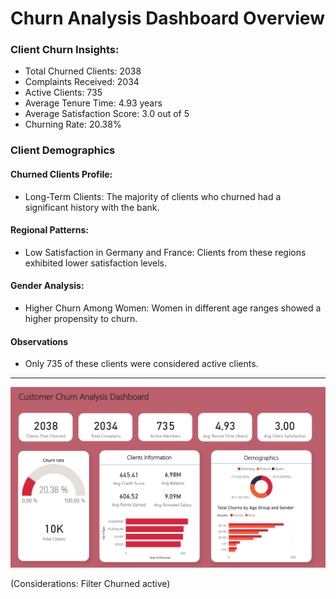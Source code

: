 # Churn Analysis Dashboard Overview
### Client Churn Insights:

- Total Churned Clients: 2038
- Complaints Received: 2034
- Active Clients: 735
- Average Tenure Time: 4.93 years
- Average Satisfaction Score: 3.0 out of 5
- Churning Rate: 20.38%

### Client Demographics
#### Churned Clients Profile:
- Long-Term Clients: The majority of clients who churned had a significant history with the bank.
#### Regional Patterns:
- Low Satisfaction in Germany and France: Clients from these regions exhibited lower satisfaction levels.
#### Gender Analysis:
- Higher Churn Among Women: Women in different age ranges showed a higher propensity to churn.

#### Observations
- Only 735 of these clients were considered active clients.

---

![Img](https://github.com/AlejandroSalme/Data-Related-Projects/blob/master/Power%20BI/imgs/churn_analysis.png)

(Considerations: Filter Churned active)
